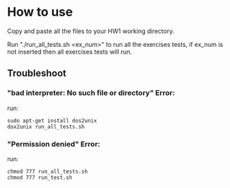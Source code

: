 # How to use

Copy and paste all the files to your HW1 working directory.

Run "./run_all_tests.sh <ex_num>" to run all the exercises tests, if ex_num is not inserted then all exercises tests will run.

## Troubleshoot

### "bad interpreter: No such file or directory" Error:

run:

```
sudo apt-get install dos2unix
dox2unix run_all_tests.sh
```

### "Permission denied" Error:

run:
```
chmod 777 run_all_tests.sh
chmod 777 run_test.sh
```
